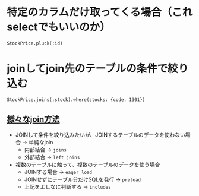 # 特定のカラムだけ取ってくる場合（これselectでもいいのか）
`StockPrice.pluck(:id)`

# joinしてjoin先のテーブルの条件で絞り込む
`StockPrice.joins(:stock).where(stocks: {code: 1301})`

## [様々なjoin方法](https://qiita.com/k0kubun/items/80c5a5494f53bb88dc58)
- JOINして条件を絞り込みたいが、JOINするテーブルのデータを使わない場合 -> 単純なjoin
    - 内部結合 -> `joins`
    - 外部結合 -> `left_joins`
- 複数のテーブルに触って、複数のテーブルのデータを使う場合
    - JOINする場合 -> `eager_load`
    - JOINせずにテーブル分だけSQLを発行 -> `preload`
    - 上記をよしなに判断する -> `includes`